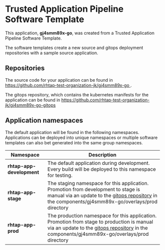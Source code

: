 # Trusted Application Pipeline Software Template

This application, **gj4smm89x-go**, was created from a Trusted Application Pipeline Software Template.

The software templates create a new source and gitops deployment repositories with a sample source application. 

## Repositories

The source code for your application can be found in [https://github.com/rhtap-test-organization-jk/gj4smm89x-go ](https://github.com/rhtap-test-organization-jk/gj4smm89x-go ).
 
The gitops repository, which contains the kubernetes manifests for the application can be found in 
[https://github.com/rhtap-test-organization-jk/gj4smm89x-go-gitops ](https://github.com/rhtap-test-organization-jk/gj4smm89x-go-gitops ) 

## Application namespaces 

The default application will be found in the following namespaces. Applications can be deployed into unique namespaces or multiple software templates can also bet generated into the same group namespaces.  

|  Namespace   |  Description   |  
| -------- | -------- |   
| **rhtap-app-development** | The default application during development. Every build will be deployed to this namespace for testing. | 
| **rhtap-app-stage** | The staging namespace for this application. Promotion from development to stage is manual via an update to the [gitops repository](https://github.com/rhtap-test-organization-jk/gj4smm89x-go-gitops ) in the components/gj4smm89x-go/overlays/prod directory |  
| **rhtap-app-prod** | The production namespace for this application. Promotion from stage to production is manual via an update to the [gitops repository](https://github.com/rhtap-test-organization-jk/gj4smm89x-go-gitops ) in the components/gj4smm89x-go/overlays/prod directory | 